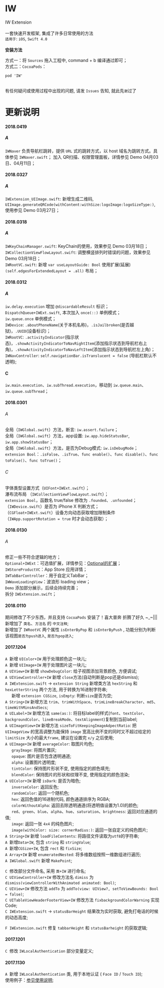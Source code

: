 # IW
IW Extension \
\
一套快速开发框架, 集成了许多日常使用的方法
\
`适用于`: `iOS`, `Swift 4.0`
\
\
**安装方法**

方式一：将 `Sources` 拖入工程中, command + b 编译通过即可；\
方式二：`CocoaPods`：
```
pod 'IW'
```
\
有任何疑问或使用过程中出现的问题, 请发 `Issues` 告知, 就此先`谢`过了


# 更新说明
#### 2018.0419
##### A  
`IWNaver` 负责导航栏跳转，提供 `URL` 式的跳转方式，以 host 域名为跳转方式。具体参见 `IWNaver.swift`；
加入 QR扫描、权限管理面板，详情参见 Demo 04月03日、04月11日；

#### 2018.0327
##### A
`IWExtension_UIImage.swift`: 新增生成二维码, `UIImage.generateQRCode(withContent:withSize:logoImage:logoSizeType:)`, 使用参见 Demo 03月27日；  
  
#### 2018.0318
##### A

`IWKeyChainManager.swift`: KeyChain的使用，效果参见 Demo 03月18日；  
`IWCollectionViewFlowLayout.swift`: 调整横竖排列时错误的问题，效果参见 Demo 03月18日；  
`IWRootVC.swift`: 新增 `var useLayoutGuide: Bool` 使用扩展(延展) `(self.edgesForExtendedLayout = .all)` 布局；  

  
#### 2018.0312
##### A

`iw.delay.execution` 增加 `@discardableResult` 标识；  
`DispatchQueue+IWExt.swift`, 本次加入 `once(::)` 单例模式；  
`iw.queue.once` 单例模式；  
`IWDevice`: `.aboutPhoneName`(关于本机名称)，`.isJailbroken`(是否越狱)，`.UUID`(设备标识)；  
`IWRootVC`: `.activityIndicator`(指示状态)，`.showActivityIndicatorToNavRightItem`(添加指示状态到导航栏右上角)，`.showActivityIndicatorToNavLeftItem`(添加指示状态到导航栏左上角)；   
`IWNavController`: `self.navigationBar.isTranslucent = false` (导航栏默认不透明);  

#### C 

`iw.main.execution`、`iw.subThread.execution`，移动到  `iw.queue.main`、`iw.queue.subThread`；  

#### 2018.0301
###### A  

全局（`IWGlobal.swift`）方法，断言: `iw.assert.failure`；  
全局（`IWGlobal.swift`）方法，app设置: `iw.app.hideStatusBar`, `iw.app.showStatusBar`；  
全局（`IWGlobal.swift`）方法，是否为Debug模式: `iw.isDebugMode`；  
`extension Bool`：`.isFalse`、`.isTrue`、`func enable()`、`func disable()`、`func toFalse()`、`func toTrue()`；  
  
###### C  

字体类型设置方式（`UIFont+IWExt.swift`）；  
瀑布流布局 （`IWCollectionViewFlowLayout.swift`）；  
`extension Bool`，函数名 true/false 修改为 `.founded`、`.unfounded`； 
（`IWDevice.swift`）是否为 iPhone X 判断方式；  
（`CGFloat+IWExt.swift`）设备方向动态获取增加限制条件（`IWApp.supportRotation = true` 时才会动态获取）；  
  
#### 2018.0130
###### A  

修正一些不符合逻辑的地方；  
`Optional+IWExt`：可选值扩展，详情参见：[Optional的扩展](https://www.iwecon.cc/2018/98.html)；  
`IWStoreProductVC`：App Store 应用详情；  
`IWTabBarController`：用于自定义TabBar；  
`IWWaveLoadingView`：波浪形 loading view；  
`Demo` 添加部分展示，后续会持续完善；  
拆分 `IWExtension.swift`；  

#### 2018.0110
期间修改了不少东西，并且支持 `CocoaPods` 安装了！喜大普奔 折腾了好久 ~_~|||   
新增加了 `类名`、`方法名` 的 `中文注释`;   
新增加了 `IWRootVC` 两个属性 `isEnterByPop` 和 `isEnterByPush` , 功能分别为判断该视图`是否为push进入`, `是否为pop进入`;   

#### 2017.1204
`A`&ensp;新增 `UIColor+IW` 用于处理颜色这一块儿; \
`A`&ensp;新增 `UIImage+IW` 用于处理图片这一块儿; \
`A`&ensp;`UIView+IW` 新增 `showDebugColor`: 给子视图添加背景颜色, 方便调试; \
`A`&ensp;`UIViewController+IW` 新增 `close`方法(自动判断是pop还是dismiss); \
`A`&ensp;`IWExtension.swift` -> `extension String` 新增类方法 `hexString` 和 `hexLetterString` 两个方法, 用于转换为16进制字符串; \
&emsp;&ensp;新增 `extension CGSize`, `isEmpty`: 判断`size`是否为空; \
`A`&ensp;`String+IW` 新增方法 `trim`、`trimWithSpace`、`trimLineBreakCharacter`、`md5`、`timeWithMinsAndSecs`; \
`A`&ensp;`UILabel+IW` 新增方法 `same(as:)`: 将目标label的样式(`font`、`textColor`、`backgroundColor`、`lineBreakMode`、`textAlignment`)复制到当前label; \
`A`&ensp;`UIImageView+IW` 新增方法 `sizeToFitKeepingImageAdpectRatio`: 把 `UIImageView` 的宽高调整为能保持 `image` 宽高比例不变的同时又不超过给定的 `limitSize` 大小的最大`frame`, 建议在设置完 `x/y` 之后使用; \
`A`&ensp;`UIImage+IW` 新增 `averageColor`: 取图片均色; \
&emsp;&ensp;`grayImage`: 将图片置灰; \
&emsp;&ensp;`opaque`: 图片是否包含透明通道; \
&emsp;&ensp;`alpha`: 设置图片透明度; \
&emsp;&ensp;`tintColor`: 保持图片形状不变, 使用指定的颜色填充; \
&emsp;&ensp;`blendColor`: 保持图片的形状和纹理不变, 使用指定的颜色渲染; \
`A`&ensp;`UIColor+IW` 新增 `isDark`: 是否为暗色;\
&emsp;&ensp;`inverseColor`: 返回反色; \
&emsp;&ensp;`randomColor`: 返回一个随机色; \
&emsp;&ensp;`hex`: 返回色值的16进制代码, 颜色通道排序为 RGBA; \
&emsp;&ensp;`colorWithoutAlpha`: 返回去除透明通道(将透明值设置为1.0)的颜色; \
&emsp;&ensp;`red`、`green`、`blue`、`alpha`、`hue`、`saturation`、`brightness`: 返回对应通道的值; \
&emsp;&ensp;`image`: 返回一张 `4x4` 的纯色图片;  
&emsp;&ensp;`image(withColor: size: cornerRadius:)`: 返回一张自定义的纯色图片; \
`A`&ensp;`String+IW` 新增 `loadFileContents`: 将路径文件读取为`utf8`的字符串; \
`A`&ensp;新增`Data+IW`, 包含 `string` 和 `stringValue`; \
`A`&ensp;新增`CGSize+IW`, 包含 `rect` 和 `fixSize`; \
`A`&ensp;`Array+IW` 新增 `enumeratedNested`: 将多维数组按照一维数组进行遍历; \
`A`&ensp;`IWGlobal.swift` 新增 `MakePoint`; 

`C`&ensp;修改部分文件命名, 采用 `类+IW` 进行命名; \
`C`&ensp;`UIViewController+IW` 修改方法名 `dimiss` 为 `dismiss(viewControllerWithAnimated animated: Bool)`; \
`C`&ensp;`UIView+IW` 修改方法 `addTo` 为 `addTo(view: UIView?, setToViewBounds: Bool = false)`; \
`C`&ensp;`UITableViewHeaderFooterView+IW` 修改方法 `fixbackgroundColorWarning` 实现Code; \
`C`&ensp;`IWExtension.swift` -> `statusBarHeight` 结果改为实时获取, 避免打电话的时候的动态高度; 

`F`&ensp;`IWExtension.swift` 修复 `tabbarHeight` 和 `statusBarheight` 的获取逻辑; 

#### 2017.1201
`C`&ensp;修改 `IWLocalAuthentication` 部分变量定义; 

#### 2017.1130
`A`&ensp;新增 `IWLocalAuthentication` 类, 用于本地认证 ( `Face ID` / `Touch ID`); \
使用例子：[参见使用说明](https://www.iwecon.cc/2017/16.html);

